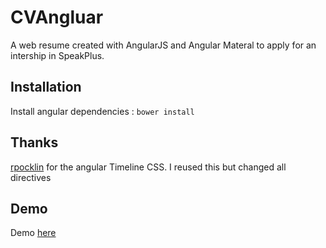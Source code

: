 # CVAngluar
A web resume created with AngularJS and Angular Materal to apply for an intership in SpeakPlus.

## Installation

Install angular dependencies : `bower install`

## Thanks

[rpocklin](https://github.com/rpocklin/angular-timeline) for the angular Timeline CSS. I reused this but changed all directives

## Demo

Demo [here](http://www.jordan-daita.fr/)


